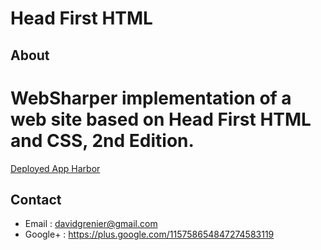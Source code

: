 Head First HTML
=====

About
-----

WebSharper implementation of a web site based on Head First HTML and CSS, 2nd Edition.
=====
[Deployed App Harbor](http://davidgrenier.apphb.com/)

Contact
-----

* Email   : davidgrenier@gmail.com
* Google+ : https://plus.google.com/115758654847274583119